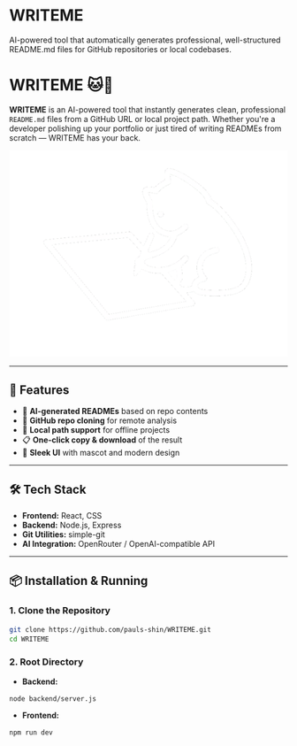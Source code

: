 # WRITEME
AI-powered tool that automatically generates professional, well-structured README.md files for GitHub repositories or local codebases.
# WRITEME 🐱📄

**WRITEME** is an AI-powered tool that instantly generates clean, professional `README.md` files from a GitHub URL or local project path. Whether you're a developer polishing up your portfolio or just tired of writing READMEs from scratch — WRITEME has your back.

![WRITEME Mascot](./src/assets/WRITEMECat.png)

---

## 🚀 Features

- 🧠 **AI-generated READMEs** based on repo contents
- 🔗 **GitHub repo cloning** for remote analysis
- 📁 **Local path support** for offline projects
- 📋 **One-click copy & download** of the result
- 🎨 **Sleek UI** with mascot and modern design

---

## 🛠 Tech Stack

- **Frontend:** React, CSS
- **Backend:** Node.js, Express
- **Git Utilities:** simple-git
- **AI Integration:** OpenRouter / OpenAI-compatible API

---

## 📦 Installation & Running

### 1. Clone the Repository

```bash
git clone https://github.com/pauls-shin/WRITEME.git
cd WRITEME

```
### 2. Root Directory
- **Backend:**
```bash
node backend/server.js
```

- **Frontend:**
```bash
npm run dev
```
